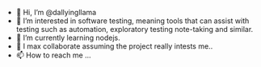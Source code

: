 - 👋 Hi, I’m @dallyingllama
- 👀 I’m interested in software testing, meaning tools that can assist with testing such as automation, exploratory testing note-taking and similar.
- 🌱 I’m currently learning nodejs.
- 💞️ I max collaborate assuming the project really intests me..
- 📫 How to reach me ...

<!---
dallyingllama/dallyingllama is a ✨ special ✨ repository because its `README.md` (this file) appears on your GitHub profile.
You can click the Preview link to take a look at your changes.
--->
